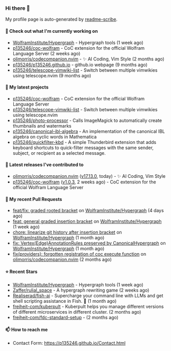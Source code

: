 ### Hi there 👋

My profile page is auto-generated by [readme-scribe](https://github.com/muesli/readme-scribe).

#### 👷 Check out what I'm currently working on

- [WolframInstitute/Hypergraph](https://github.com/WolframInstitute/Hypergraph) - Hypergraph tools (1 week ago)
- [p135246/coc-wolfram](https://github.com/p135246/coc-wolfram) - CoC extension for the official Wolfram Language Server (2 weeks ago)
- [olimorris/codecompanion.nvim](https://github.com/olimorris/codecompanion.nvim) - ✨ AI Coding, Vim Style (2 months ago)
- [p135246/p135246.github.io](https://github.com/p135246/p135246.github.io) - github.io webpage (9 months ago)
- [p135246/telescope-vimwiki-list](https://github.com/p135246/telescope-vimwiki-list) - Switch between multiple vimwikies using telescope.nvim (9 months ago)

#### 🌱 My latest projects

- [p135246/coc-wolfram](https://github.com/p135246/coc-wolfram) - CoC extension for the official Wolfram Language Server
- [p135246/telescope-vimwiki-list](https://github.com/p135246/telescope-vimwiki-list) - Switch between multiple vimwikies using telescope.nvim
- [p135246/photo-processor](https://github.com/p135246/photo-processor) - Calls ImageMagick to automatically create thumbnails and watermarks
- [p135246/canonical-ibl-algebra](https://github.com/p135246/canonical-ibl-algebra) - An implementation of the canonical IBL algebra on cyclic words in Mathematica
- [p135246/quickfilter-kbd](https://github.com/p135246/quickfilter-kbd) - A simple Thunderbird extension that adds keyboard shortcuts to quick-filter messages with the same sender, subject, or recipient as a selected message.

#### 🔭 Latest releases I've contributed to

- [olimorris/codecompanion.nvim](https://github.com/olimorris/codecompanion.nvim) ([v17.13.0](https://github.com/olimorris/codecompanion.nvim/releases/tag/v17.13.0), today) - ✨ AI Coding, Vim Style
- [p135246/coc-wolfram](https://github.com/p135246/coc-wolfram) ([v1.0.3](https://github.com/p135246/coc-wolfram/releases/tag/v1.0.3), 2 weeks ago) - CoC extension for the official Wolfram Language Server

#### 🔨 My recent Pull Requests

- [feat/fix: graded rooted bracket](https://github.com/WolframInstitute/Hypergraph/pull/12) on [WolframInstitute/Hypergraph](https://github.com/WolframInstitute/Hypergraph) (4 days ago)
- [feat: general graded insertion bracket](https://github.com/WolframInstitute/Hypergraph/pull/11) on [WolframInstitute/Hypergraph](https://github.com/WolframInstitute/Hypergraph) (1 week ago)
- [chore: linearize git history after insertion bracket](https://github.com/WolframInstitute/Hypergraph/pull/9) on [WolframInstitute/Hypergraph](https://github.com/WolframInstitute/Hypergraph) (1 month ago)
- [fix: Vertex(Edge)AnnotationRules preserved by CanonicalHypergraph](https://github.com/WolframInstitute/Hypergraph/pull/8) on [WolframInstitute/Hypergraph](https://github.com/WolframInstitute/Hypergraph) (1 month ago)
- [fix(providers): forgotten registration of coc execute function](https://github.com/olimorris/codecompanion.nvim/pull/1548) on [olimorris/codecompanion.nvim](https://github.com/olimorris/codecompanion.nvim) (2 months ago)

#### ⭐ Recent Stars

- [WolframInstitute/Hypergraph](https://github.com/WolframInstitute/Hypergraph) - Hypergraph tools (1 week ago)
- [Zaffer/rulial_space](https://github.com/Zaffer/rulial_space) - A hypergraph rewriting game (2 weeks ago)
- [Realiserad/fish-ai](https://github.com/Realiserad/fish-ai) - Supercharge your command line with LLMs and get shell scripting assistance in Fish. 💪 (1 month ago)
- [freiheit-com/kuberpult](https://github.com/freiheit-com/kuberpult) - Kuberpult helps you manage different versions of different microservices in different cluster. (2 months ago)
- [freiheit-com/fdc-standard-setup](https://github.com/freiheit-com/fdc-standard-setup) -  (2 months ago)

#### 📫 How to reach me

- Contact Form: https://p135246.github.io/Contact.html


